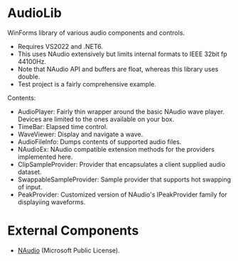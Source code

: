 # AudioLib

WinForms library of various audio components and controls.

- Requires VS2022 and .NET6.
- This uses NAudio extensively but limits internal formats to IEEE 32bit fp 44100Hz.
- Note that NAudio API and buffers are float, whereas this library uses double.
- Test project is a fairly comprehensive example.

Contents:
- AudioPlayer: Fairly thin wrapper around the basic NAudio wave player. Devices are limited to the ones available on your box.
- TimeBar: Elapsed time control.
- WaveViewer: Display and navigate a wave.
- AudioFileInfo: Dumps contents of supported audio files.
- NAudioEx: NAudio compatible extension methods for the providers implemented here.
- ClipSampleProvider: Provider that encapsulates a client supplied audio dataset.
- SwappableSampleProvider: Sample provider that supports hot swapping of input.
- PeakProvider: Customized version of NAudio's IPeakProvider family for displayiing waveforms.

# External Components

- [NAudio](https://github.com/naudio/NAudio) (Microsoft Public License).

